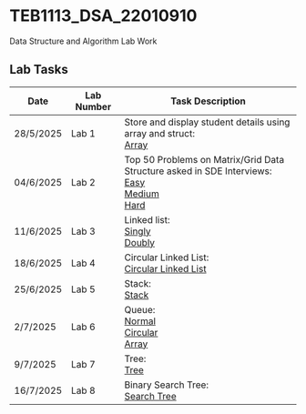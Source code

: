 # TEB1113_DSA_22010910
Data Structure and Algorithm Lab Work

## Lab Tasks
| Date       | Lab Number | Task Description                    |
|------------|------------|-------------------------------------|
| 28/5/2025 | Lab 1      | Store and display student details using array and struct: <br> [Array](LAB_1/22010910_Adam_L1.cpp)      |
| 04/6/2025 | Lab 2      | Top 50 Problems on Matrix/Grid Data Structure asked in SDE Interviews: <br> [Easy](LAB_2/22010910_Adam_L2(Easy).cpp) <br> [Medium](LAB_2/22010910_Adam_L2(Medium).cpp) <br> [Hard](LAB_2/22010910_Adam_L2(Hard).cpp)     |
| 11/6/2025 | Lab 3      | Linked list: <br> [Singly](LAB_3/22010910_Adam_L3.1.cpp) <br> [Doubly](LAB_3/22010910_Adam_L3.2.cpp)|
| 18/6/2025 | Lab 4      | Circular Linked List: <br>[Circular Linked List](LAB_4/22010910_Adam_L4.cpp) |
| 25/6/2025 | Lab 5      | Stack: <br>[Stack](LAB_5/22010910_Adam_L5.cpp)|
| 2/7/2025 | Lab 6      | Queue: <br>[Normal](LAB_6/22010910_Adam_L6.3.cpp) <br> [Circular](LAB_6/22010910_Adam_L6.2.cpp) <br> [Array](LAB_6/22010910_Adam_L6.1.cpp)|
| 9/7/2025 | Lab 7      | Tree: <br> [Tree](LAB_7/Adam22010910_Lab7.cpp)|
| 16/7/2025 | Lab 8      | Binary Search Tree: <br> [Search Tree](LAB_8/Adam22010910_Lab8.cpp)|
